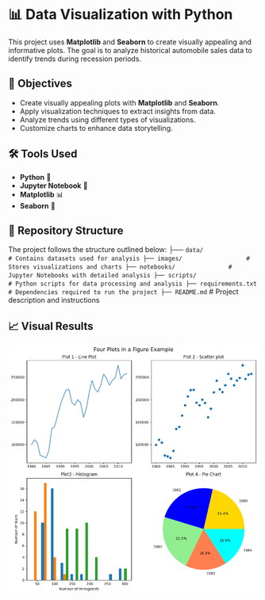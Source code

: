 # 📊 Data Visualization with Python  

This project uses **Matplotlib** and **Seaborn** to create visually appealing and informative plots. The goal is to analyze historical automobile sales data to identify trends during recession periods.  

## 📌 Objectives  
- Create visually appealing plots with **Matplotlib** and **Seaborn**.  
- Apply visualization techniques to extract insights from data.  
- Analyze trends using different types of visualizations.  
- Customize charts to enhance data storytelling.  

## 🛠 Tools Used  
- **Python** 🐍  
- **Jupyter Notebook** 📓  
- **Matplotlib** 📊  
- **Seaborn** 🎨  

## 📂 Repository Structure 
The project follows the structure outlined below:
├── ```data/                    # Contains datasets used for analysis
├── images/                  # Stores visualizations and charts
├── notebooks/               # Jupyter Notebooks with detailed analysis
├── scripts/                 # Python scripts for data processing and analysis
├── requirements.txt         # Dependencies required to run the project
├── README.md```                # Project description and instructions

## 📈 Visual Results

<p align="center">
  <img src="https://github.com/Sarracinosofia/Data-Visualization-with-python/blob/main/plots.png" alt="Gráficos del proyecto" width="600">
</p>
